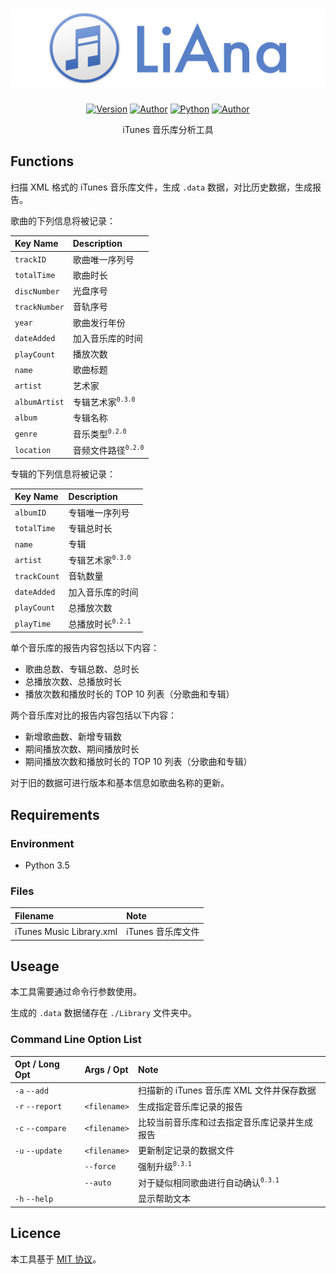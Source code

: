 <h1 align=center><img src="./Resource/Banner.png" alt="CDrawDemoView"></h1>

<p align="center">
    <a href="./CHANGELOG"><img alt="Version" src="https://img.shields.io/badge/version-0.4.0-brightgreen.svg"/></a>
    <a href="https://lucka.moe"><img alt="Author" src="https://img.shields.io/badge/author-Lucka-5880C8.svg"/></a>
    <a href="https://python.org"><img alt="Python" src="https://img.shields.io/badge/python-3.5-ffDE57.svg"/></a>
    <a href="./LICENSE"><img alt="Author" src="https://img.shields.io/badge/licence-MIT-A31F34.svg"/></a>
</p>
<p align="center">
    iTunes 音乐库分析工具
</p>

## Functions
扫描 XML 格式的 iTunes 音乐库文件，生成 `.data` 数据，对比历史数据，生成报告。

歌曲的下列信息将被记录：

| Key Name      | Description
| :------------ | :----------
| `trackID`     | 歌曲唯一序列号
| `totalTime`   | 歌曲时长
| `discNumber`  | 光盘序号
| `trackNumber` | 音轨序号
| `year`        | 歌曲发行年份
| `dateAdded`   | 加入音乐库的时间
| `playCount`   | 播放次数
| `name`        | 歌曲标题
| `artist`      | 艺术家
| `albumArtist` | 专辑艺术家<sup>`0.3.0`</sup>
| `album`       | 专辑名称
| `genre`       | 音乐类型<sup>`0.2.0`</sup>
| `location`    | 音频文件路径<sup>`0.2.0`</sup>

专辑的下列信息将被记录：

| Key Name     | Description
| :----------- | :----------
| `albumID`    | 专辑唯一序列号
| `totalTime`  | 专辑总时长
| `name`       | 专辑
| `artist`     | 专辑艺术家<sup>`0.3.0`</sup>
| `trackCount` | 音轨数量
| `dateAdded`  | 加入音乐库的时间
| `playCount`  | 总播放次数
| `playTime`   | 总播放时长<sup>`0.2.1`</sup>

单个音乐库的报告内容包括以下内容：

* 歌曲总数、专辑总数、总时长
* 总播放次数、总播放时长
* 播放次数和播放时长的 TOP 10 列表（分歌曲和专辑）

两个音乐库对比的报告内容包括以下内容：

* 新增歌曲数、新增专辑数
* 期间播放次数、期间播放时长
* 期间播放次数和播放时长的 TOP 10 列表（分歌曲和专辑）

对于旧的数据可进行版本和基本信息如歌曲名称的更新。

## Requirements
### Environment
  * Python 3.5

### Files
| Filename                 | Note
| :----------------------- | :---
| iTunes Music Library.xml | iTunes 音乐库文件

## Useage
本工具需要通过命令行参数使用。

生成的 `.data` 数据储存在 `./Library` 文件夹中。

### Command Line Option List
| Opt / Long Opt   | Args / Opt   | Note
| :--------------- | :----------- | :---
| `-a` `--add`     |              | 扫描新的 iTunes 音乐库 XML 文件并保存数据
| `-r` `--report`  | `<filename>` | 生成指定音乐库记录的报告
| `-c` `--compare` | `<filename>` | 比较当前音乐库和过去指定音乐库记录并生成报告
| `-u` `--update`  | `<filename>` | 更新制定记录的数据文件
|                  | `--force`    | 强制升级<sup>`0.3.1`</sup>
|                  | `--auto`     | 对于疑似相同歌曲进行自动确认<sup>`0.3.1`</sup>
| `-h` `--help`    |              | 显示帮助文本

## Licence
本工具基于 [MIT 协议](./LICENSE)。
